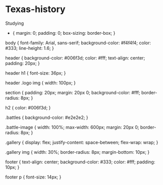 # Texas-history
Studying
* {
    margin: 0;
    padding: 0;
    box-sizing: border-box;
}

body {
    font-family: Arial, sans-serif;
    background-color: #f4f4f4;
    color: #333;
    line-height: 1.6;
}

header {
    background-color: #006f3d;
    color: #fff;
    text-align: center;
    padding: 20px;
}

header h1 {
    font-size: 36px;
}

header .logo img {
    width: 100px;
}

section {
    padding: 20px;
    margin: 20px 0;
    background-color: #fff;
    border-radius: 8px;
}

h2 {
    color: #006f3d;
}

.battles {
    background-color: #e2e2e2;
}

.battle-image {
    width: 100%;
    max-width: 600px;
    margin: 20px 0;
    border-radius: 8px;
}

.gallery {
    display: flex;
    justify-content: space-between;
    flex-wrap: wrap;
}

.gallery img {
    width: 30%;
    border-radius: 8px;
    margin-bottom: 10px;
}

footer {
    text-align: center;
    background-color: #333;
    color: #fff;
    padding: 10px;
}

footer p {
    font-size: 14px;
}
